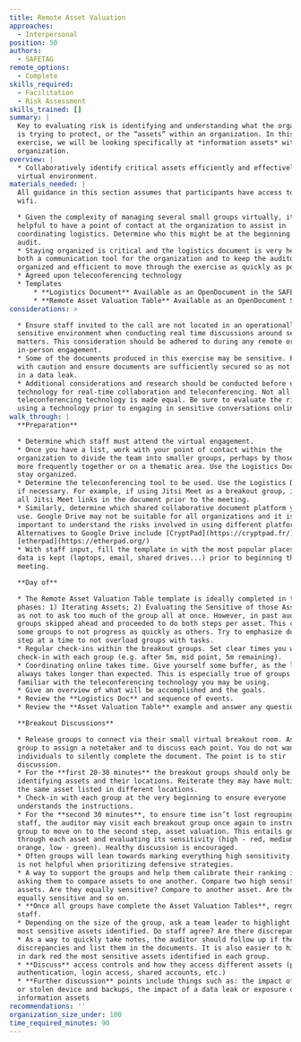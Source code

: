 ```yaml
---
title: Remote Asset Valuation
approaches:
  - Interpersonal
position: 50
authors:
  - SAFETAG
remote_options:
  - Complete
skills_required:
  - Facilitation
  - Risk Assessment
skills_trained: []
summary: |
  Key to evaluating risk is identifying and understanding what the organization
  is trying to protect, or the “assets” within an organization. In this
  exercise, we will be looking specifically at *information assets* within an
  organization.
overview: |
  * Collaboratively identify critical assets efficiently and effectively in a
  virtual environment.
materials_needed: |
  All guidance in this section assumes that participants have access to reliable
  wifi.

  * Given the complexity of managing several small groups virtually, it is
  helpful to have a point of contact at the organization to assist in
  coordinating logistics. Determine who this might be at the beginning of the
  audit.
  * Staying organized is critical and the logistics document is very helpful as
  both a communication tool for the organization and to keep the auditor
  organized and efficient to move through the exercise as quickly as possible.
  * Agreed upon teleconferencing technology
  * Templates
      * **Logistics Document** Available as an OpenDocument in the SAFETAG repository, and online via Google Docs: [Logistics Document](https://drive.google.com/file/d/1Jel7mGJvsAq0F6UKoGnx4eBeCMz8cfOY/view?usp=sharing)
      * **Remote Asset Valuation Table** Available as an OpenDocument Spreadsheet in the SAFETAG repository, and online via Google Docs:[Remote Asset Valuation Table](https://drive.google.com/file/d/1Yf2S6IIOlewzTSBNT-yJ1P9ZZD2d3XVN/view?usp=sharing)
considerations: >

  * Ensure staff invited to the call are not located in an operationally
  sensitive environment when conducting real time discussions around sensitive
  matters. This consideration should be adhered to during any remote or
  in-person engagement.
  * Some of the documents produced in this exercise may be sensitive. Proceed
  with caution and ensure documents are sufficiently secured so as not to result
  in a data leak.
  * Additional considerations and research should be conducted before using
  technology for real-time collaboration and teleconferencing. Not all
  teleconferencing technology is made equal. Be sure to evaluate the risks of
  using a technology prior to engaging in sensitive conversations online.
walk_through: |
  **Preparation**

  * Determine which staff must attend the virtual engagement.
  * Once you have a list, work with your point of contact within the
  organization to divide the team into smaller groups, perhaps by those who work
  more frequently together or on a thematic area. Use the Logistics Document to
  stay organized.
  * Determine the teleconferencing tool to be used. Use the Logistics Document
  if necessary. For example, if using Jitsi Meet as a breakout group, include
  all Jitsi Meet links in the document prior to the meeting.
  * Similarly, determine which shared collaborative document platform you'll
  use. Google Drive may not be suitable for all organizations and it is
  important to understand the risks involved in using different platforms.
  Alternatives to Google Drive include [CryptPad](https://cryptpad.fr/) and
  [etherpad](https://etherpad.org/)
  * With staff input, fill the template in with the most popular places where
  data is kept (laptops, email, shared drives...) prior to beginning the
  meeting.

  **Day of**

  * The Remote Asset Valuation Table template is ideally completed in two
  phases: 1) Iterating Assets; 2) Evaluating the Sensitive of those Assets, so
  as not to ask too much of the group all at once. However, in past audits, most
  groups skipped ahead and proceeded to do both steps per asset. This caused
  some groups to not progress as quickly as others. Try to emphasize doing one
  step at a time to not overload groups with tasks.
  * Regular check-ins within the breakout groups. Set clear times you will
  check-in with each group (e.g. after 5m, mid point, 5m remaining).
  * Coordinating online takes time. Give yourself some buffer, as the logistics
  always takes longer than expected. This is especially true of groups less
  familiar with the teleconferencing technology you may be using.
  * Give an overview of what will be accomplished and the goals.
  * Review the **Logistics Doc** and sequence of events.
  * Review the **Asset Valuation Table** example and answer any questions.

  **Breakout Discussions**

  * Release groups to connect via their small virtual breakout room. Ask each
  group to assign a notetaker and to discuss each point. You do not want
  individuals to silently complete the document. The point is to stir
  discussion.
  * For the **first 20-30 minutes** the breakout groups should only be
  identifying assets and their locations. Reiterate they may have multiples of
  the same asset listed in different locations.
  * Check-in with each group at the very beginning to ensure everyone
  understands the instructions.
  * For the **second 30 minutes**, to ensure time isn’t lost regrouping all
  staff, the auditor may visit each breakout group once again to instruct the
  group to move on to the second step, asset valuation. This entails going
  through each asset and evaluating its sensitivity (high - red, medium -
  orange, low - green). Healthy discussion is encouraged.
  * Often groups will lean towards marking everything high sensitivity, but this
  is not helpful when prioritizing defensive strategies.
  * A way to support the groups and help them calibrate their ranking is by
  asking them to compare assets to one another. Compare two high sensitivity
  assets. Are they equally sensitive? Compare to another asset. Are they also
  equally sensitive and so on.
  * **Once all groups have complete the Asset Valuation Tables**, regroup all
  staff.
  * Depending on the size of the group, ask a team leader to highlight the top
  most sensitive assets identified. Do staff agree? Are there discrepancies?
  * As a way to quickly take notes, the auditor should follow up if there are
  discrepancies and list them in the documents. It is also easier to highlight
  in dark red the most sensitive assets identified in each group.
  * **Discuss** access controls and how they access different assets (physical
  authentication, login access, shared accounts, etc.)
  * **Further discussion** points include things such as: the impact of a lost
  or stolen device and backups, the impact of a data leak or exposure of certain
  information assets
recommendations: ''
organization_size_under: 100
time_required_minutes: 90
---
```

